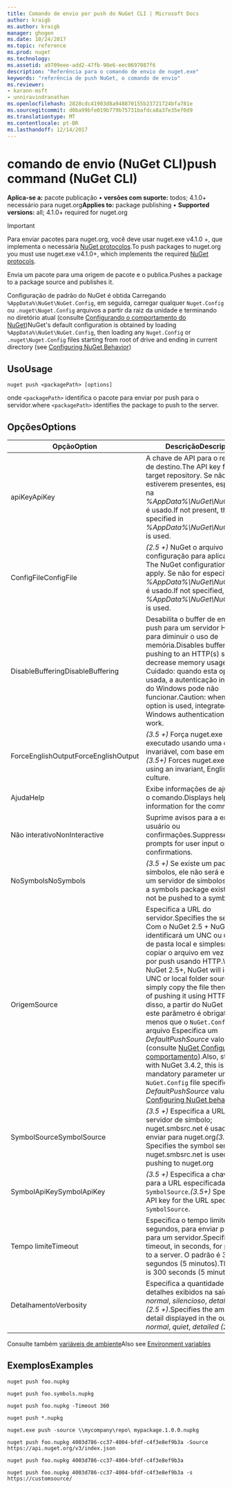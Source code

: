 ```yaml
---
title: Comando de envio por push do NuGet CLI | Microsoft Docs
author: kraigb
ms.author: kraigb
manager: ghogen
ms.date: 10/24/2017
ms.topic: reference
ms.prod: nuget
ms.technology: 
ms.assetid: a9709eee-add2-47fb-98e6-eec0697087f6
description: "Referência para o comando de envio de nuget.exe"
keywords: "referência de push NuGet, o comando de envio"
ms.reviewer:
- karann-msft
- unniravindranathan
ms.openlocfilehash: 2828cdc41903d8a948870155b23721724bfa781e
ms.sourcegitcommit: d0ba99bfe019b779b75731bafdca8a37e35ef0d9
ms.translationtype: MT
ms.contentlocale: pt-BR
ms.lasthandoff: 12/14/2017
---
```

# <a name="push-command-nuget-cli"></a><span data-ttu-id="41053-104">comando de envio (NuGet CLI)</span><span class="sxs-lookup"><span data-stu-id="41053-104">push command (NuGet CLI)</span></span>

<span data-ttu-id="41053-105">**Aplica-se a:** pacote publicação &bullet; **versões com suporte:** todos; 4.1.0+ necessário para nuget.org</span><span class="sxs-lookup"><span data-stu-id="41053-105">**Applies to:** package publishing &bullet; **Supported versions:** all; 4.1.0+ required for nuget.org</span></span>

> [!Important]
> <span data-ttu-id="41053-106">Para enviar pacotes para nuget.org, você deve usar nuget.exe v4.1.0 +, que implementa o necessária [NuGet protocolos](../api/nuget-protocols.md).</span><span class="sxs-lookup"><span data-stu-id="41053-106">To push packages to nuget.org you must use nuget.exe v4.1.0+, which implements the required [NuGet protocols](../api/nuget-protocols.md).</span></span>

<span data-ttu-id="41053-107">Envia um pacote para uma origem de pacote e o publica.</span><span class="sxs-lookup"><span data-stu-id="41053-107">Pushes a package to a package source and publishes it.</span></span>

<span data-ttu-id="41053-108">Configuração de padrão do NuGet é obtida Carregando `%AppData%\NuGet\NuGet.Config`, em seguida, carregar qualquer `Nuget.Config` ou `.nuget\Nuget.Config` arquivos a partir da raiz da unidade e terminando no diretório atual (consulte [Configurando o comportamento do NuGet](../consume-packages/configuring-nuget-behavior.md))</span><span class="sxs-lookup"><span data-stu-id="41053-108">NuGet's default configuration is obtained by loading `%AppData%\NuGet\NuGet.Config`, then loading any `Nuget.Config` or `.nuget\Nuget.Config` files starting from root of drive and ending in current directory (see [Configuring NuGet Behavior](../consume-packages/configuring-nuget-behavior.md))</span></span>

## <a name="usage"></a><span data-ttu-id="41053-109">Uso</span><span class="sxs-lookup"><span data-stu-id="41053-109">Usage</span></span>

```
nuget push <packagePath> [options]
```

<span data-ttu-id="41053-110">onde `<packagePath>` identifica o pacote para enviar por push para o servidor.</span><span class="sxs-lookup"><span data-stu-id="41053-110">where `<packagePath>` identifies the package to push to the server.</span></span>

## <a name="options"></a><span data-ttu-id="41053-111">Opções</span><span class="sxs-lookup"><span data-stu-id="41053-111">Options</span></span>

| <span data-ttu-id="41053-112">Opção</span><span class="sxs-lookup"><span data-stu-id="41053-112">Option</span></span> | <span data-ttu-id="41053-113">Descrição</span><span class="sxs-lookup"><span data-stu-id="41053-113">Description</span></span> |
| --- | --- |
| <span data-ttu-id="41053-114">apiKey</span><span class="sxs-lookup"><span data-stu-id="41053-114">ApiKey</span></span> | <span data-ttu-id="41053-115">A chave de API para o repositório de destino.</span><span class="sxs-lookup"><span data-stu-id="41053-115">The API key for the target repository.</span></span> <span data-ttu-id="41053-116">Se não estiverem presentes, especificada na *%AppData%\NuGet\NuGet.Config* é usado.</span><span class="sxs-lookup"><span data-stu-id="41053-116">If not present,  the one specified in *%AppData%\NuGet\NuGet.Config* is used.</span></span> |
| <span data-ttu-id="41053-117">ConfigFile</span><span class="sxs-lookup"><span data-stu-id="41053-117">ConfigFile</span></span> | <span data-ttu-id="41053-118">*(2.5 +)*  NuGet o arquivo de configuração para aplicar.</span><span class="sxs-lookup"><span data-stu-id="41053-118">*(2.5+)* The NuGet configuration file to apply.</span></span> <span data-ttu-id="41053-119">Se não for especificado, *%AppData%\NuGet\NuGet.Config* é usado.</span><span class="sxs-lookup"><span data-stu-id="41053-119">If not specified, *%AppData%\NuGet\NuGet.Config* is used.</span></span> |
| <span data-ttu-id="41053-120">DisableBuffering</span><span class="sxs-lookup"><span data-stu-id="41053-120">DisableBuffering</span></span> | <span data-ttu-id="41053-121">Desabilita o buffer de envio por push para um servidor HTTP (s) para diminuir o uso de memória.</span><span class="sxs-lookup"><span data-stu-id="41053-121">Disables buffering when pushing to an HTTP(s) server to decrease memory usages.</span></span> <span data-ttu-id="41053-122">Cuidado: quando esta opção for usada, a autenticação integrada do Windows pode não funcionar.</span><span class="sxs-lookup"><span data-stu-id="41053-122">Caution: when this option is used, integrated Windows authentication might not work.</span></span> |
| <span data-ttu-id="41053-123">ForceEnglishOutput</span><span class="sxs-lookup"><span data-stu-id="41053-123">ForceEnglishOutput</span></span> | <span data-ttu-id="41053-124">*(3.5 +)*  Força nuget.exe para ser executado usando uma cultura invariável, com base em inglês.</span><span class="sxs-lookup"><span data-stu-id="41053-124">*(3.5+)* Forces nuget.exe to run using an invariant, English-based culture.</span></span> |
| <span data-ttu-id="41053-125">Ajuda</span><span class="sxs-lookup"><span data-stu-id="41053-125">Help</span></span> | <span data-ttu-id="41053-126">Exibe informações de ajuda para o comando.</span><span class="sxs-lookup"><span data-stu-id="41053-126">Displays help information for the command.</span></span> |
| <span data-ttu-id="41053-127">Não interativo</span><span class="sxs-lookup"><span data-stu-id="41053-127">NonInteractive</span></span> | <span data-ttu-id="41053-128">Suprime avisos para a entrada do usuário ou confirmações.</span><span class="sxs-lookup"><span data-stu-id="41053-128">Suppresses prompts for user input or confirmations.</span></span> |
| <span data-ttu-id="41053-129">NoSymbols</span><span class="sxs-lookup"><span data-stu-id="41053-129">NoSymbols</span></span> | <span data-ttu-id="41053-130">*(3.5 +)*  Se existe um pacote de símbolos, ele não será enviado a um servidor de símbolos.</span><span class="sxs-lookup"><span data-stu-id="41053-130">*(3.5+)* If a symbols package exists, it will not be pushed to a symbol server.</span></span> |
| <span data-ttu-id="41053-131">Origem</span><span class="sxs-lookup"><span data-stu-id="41053-131">Source</span></span> | <span data-ttu-id="41053-132">Especifica a URL do servidor.</span><span class="sxs-lookup"><span data-stu-id="41053-132">Specifies the server URL.</span></span> <span data-ttu-id="41053-133">Com o NuGet 2.5 + NuGet identificará um UNC ou uma fonte de pasta local e simplesmente copiar o arquivo em vez de enviar por push usando HTTP.</span><span class="sxs-lookup"><span data-stu-id="41053-133">With NuGet 2.5+, NuGet will identify a UNC or local folder source and simply copy the file there instead of pushing it using HTTP.</span></span>  <span data-ttu-id="41053-134">Além disso, a partir do NuGet 3.4.2, este parâmetro é obrigatório, a menos que o `NuGet.Config` arquivo Especifica um *DefaultPushSource* valor (consulte [NuGet Configurando comportamento](../Consume-Packages/Configuring-NuGet-Behavior.md)).</span><span class="sxs-lookup"><span data-stu-id="41053-134">Also, starting with NuGet 3.4.2, this is a mandatory parameter unless the `NuGet.Config` file specifies a *DefaultPushSource* value (see [Configuring NuGet behavior](../Consume-Packages/Configuring-NuGet-Behavior.md)).</span></span> |
| <span data-ttu-id="41053-135">SymbolSource</span><span class="sxs-lookup"><span data-stu-id="41053-135">SymbolSource</span></span> | <span data-ttu-id="41053-136">*(3.5 +)*  Especifica a URL do servidor de símbolo; nuget.smbsrc.net é usado ao enviar para nuget.org</span><span class="sxs-lookup"><span data-stu-id="41053-136">*(3.5+)* Specifies the symbol server URL; nuget.smbsrc.net is used when pushing to nuget.org</span></span> |
| <span data-ttu-id="41053-137">SymbolApiKey</span><span class="sxs-lookup"><span data-stu-id="41053-137">SymbolApiKey</span></span> | <span data-ttu-id="41053-138">*(3.5 +)*  Especifica a chave de API para a URL especificada em `-SymbolSource`.</span><span class="sxs-lookup"><span data-stu-id="41053-138">*(3.5+)* Specifies the API key for the URL specified in `-SymbolSource`.</span></span> |
| <span data-ttu-id="41053-139">Tempo limite</span><span class="sxs-lookup"><span data-stu-id="41053-139">Timeout</span></span> | <span data-ttu-id="41053-140">Especifica o tempo limite, em segundos, para enviar por push para um servidor.</span><span class="sxs-lookup"><span data-stu-id="41053-140">Specifies the timeout, in seconds, for pushing to a server.</span></span> <span data-ttu-id="41053-141">O padrão é 300 segundos (5 minutos).</span><span class="sxs-lookup"><span data-stu-id="41053-141">The default is 300 seconds (5 minutes).</span></span> |
| <span data-ttu-id="41053-142">Detalhamento</span><span class="sxs-lookup"><span data-stu-id="41053-142">Verbosity</span></span> | <span data-ttu-id="41053-143">Especifica a quantidade de detalhes exibidos na saída: *normal*, *silencioso*, *detalhadas (2.5 +)*.</span><span class="sxs-lookup"><span data-stu-id="41053-143">Specifies the amount of detail displayed in the output: *normal*, *quiet*, *detailed (2.5+)*.</span></span> |

<span data-ttu-id="41053-144">Consulte também [variáveis de ambiente](cli-ref-environment-variables.md)</span><span class="sxs-lookup"><span data-stu-id="41053-144">Also see [Environment variables](cli-ref-environment-variables.md)</span></span>

## <a name="examples"></a><span data-ttu-id="41053-145">Exemplos</span><span class="sxs-lookup"><span data-stu-id="41053-145">Examples</span></span>

```
nuget push foo.nupkg

nuget push foo.symbols.nupkg

nuget push foo.nupkg -Timeout 360

nuget push *.nupkg

nuget.exe push -source \\mycompany\repo\ mypackage.1.0.0.nupkg

nuget push foo.nupkg 4003d786-cc37-4004-bfdf-c4f3e8ef9b3a -Source https://api.nuget.org/v3/index.json

nuget push foo.nupkg 4003d786-cc37-4004-bfdf-c4f3e8ef9b3a

nuget push foo.nupkg 4003d786-cc37-4004-bfdf-c4f3e8ef9b3a -s https://customsource/
```
